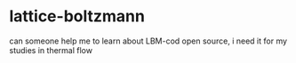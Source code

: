 # lattice-boltzmann
can someone help me to learn about LBM-cod open source, i need it for my studies in thermal flow

